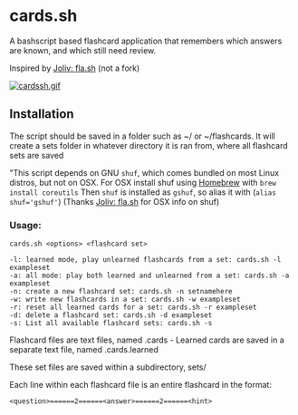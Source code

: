 # cards.sh
A bashscript based flashcard application that remembers which answers are known, and which still need review.

Inspired by [Joliv: fla.sh](https://github.com/joliv/fla.sh) (not a fork)

[![cardssh.gif](https://s26.postimg.org/3yd7sczfd/cardssh.gif)](https://postimg.org/image/km4puuu6t/)

## Installation
The script should be saved in a folder such as ~/ or ~/flashcards. It will create a sets folder in whatever directory it is ran from, where all flashcard sets are saved

"This script depends on GNU `shuf`, which comes bundled on most Linux distros, but not on OSX. 
For OSX install shuf using [Homebrew](http://brew.sh) with `brew install coreutils`
Then `shuf` is installed as `gshuf`, so alias it with (`alias shuf='gshuf'`) 
(Thanks [Joliv: fla.sh](https://github.com/joliv/fla.sh) for OSX info on shuf)

### Usage:
```
cards.sh <options> <flashcard set>

-l: learned mode, play unlearned flashcards from a set: cards.sh -l exampleset
-a: all mode: play both learned and unlearned from a set: cards.sh -a exampleset
-n: create a new flashcard set: cards.sh -n setnamehere
-w: write new flashcards in a set: cards.sh -w exampleset
-r: reset all learned cards for a set: cards.sh -r exampleset
-d: delete a flashcard set: cards.sh -d exampleset
-s: List all available flashcard sets: cards.sh -s
```

Flashcard files are text files, named <setname>.cards - Learned cards are saved in a separate text file,  named <setname>.cards.learned

These set files are saved within a subdirectory, sets/

Each line within each flashcard file is an entire flashcard in the format:

`<question>======2======<answer>======2======<hint>`

